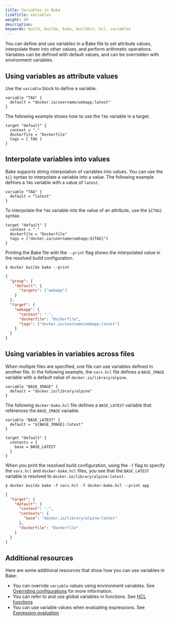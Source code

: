 ```yaml
---
title: Variables in Bake
linkTitle: Variables
weight: 40
description:
keywords: build, buildx, bake, buildkit, hcl, variables
---
```


You can define and use variables in a Bake file to set attribute values,
interpolate them into other values, and perform arithmetic operations.
Variables can be defined with default values, and can be overridden with
environment variables.

## Using variables as attribute values

Use the `variable` block to define a variable.

```hcl
variable "TAG" {
  default = "docker.io/username/webapp:latest"
}
```

The following example shows how to use the `TAG` variable in a target.

```hcl
target "default" {
  context = "."
  dockerfile = "Dockerfile"
  tags = [ TAG ]
}
```

## Interpolate variables into values

Bake supports string interpolation of variables into values. You can use the
`${}` syntax to interpolate a variable into a value. The following example
defines a `TAG` variable with a value of `latest`.

```hcl
variable "TAG" {
  default = "latest"
}
```

To interpolate the `TAG` variable into the value of an attribute, use the
`${TAG}` syntax.

```hcl
target "default" {
  context = "."
  dockerfile = "Dockerfile"
  tags = ["docker.io/username/webapp:${TAG}"]
}
```

Printing the Bake file with the `--print` flag shows the interpolated value in
the resolved build configuration.

```console
$ docker buildx bake --print
```

```json
{
  "group": {
    "default": {
      "targets": ["webapp"]
    }
  },
  "target": {
    "webapp": {
      "context": ".",
      "dockerfile": "Dockerfile",
      "tags": ["docker.io/username/webapp:latest"]
    }
  }
}
```

## Using variables in variables across files

When multiple files are specified, one file can use variables defined in
another file. In the following example, the `vars.hcl` file defines a
`BASE_IMAGE` variable with a default value of `docker.io/library/alpine`.

```hcl {title=vars.hcl}
variable "BASE_IMAGE" {
  default = "docker.io/library/alpine"
}
```

The following `docker-bake.hcl` file defines a `BASE_LATEST` variable that
references the `BASE_IMAGE` variable.

```hcl {title=docker-bake.hcl}
variable "BASE_LATEST" {
  default = "${BASE_IMAGE}:latest"
}

target "default" {
  contexts = {
    base = BASE_LATEST
  }
}
```

When you print the resolved build configuration, using the `-f` flag to specify
the `vars.hcl` and `docker-bake.hcl` files, you see that the `BASE_LATEST`
variable is resolved to `docker.io/library/alpine:latest`.

```console
$ docker buildx bake -f vars.hcl -f docker-bake.hcl --print app
```

```json
{
  "target": {
    "default": {
      "context": ".",
      "contexts": {
        "base": "docker.io/library/alpine:latest"
      },
      "dockerfile": "Dockerfile"
    }
  }
}
```

## Additional resources

Here are some additional resources that show how you can use variables in Bake:

- You can override `variable` values using environment variables. See
  [Overriding configurations](overrides.md#environment-variables) for more
  information.
- You can refer to and use global variables in functions. See [HCL
  functions](funcs.md#variables-in-functions)
- You can use variable values when evaluating expressions. See [Expression
  evaluation](expressions.md#expressions-with-variables)
